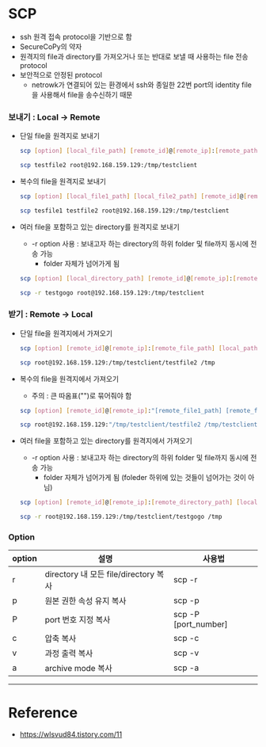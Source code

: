 # SCP

- ssh 원격 접속 protocol을 기반으로 함
- SecureCoPy의 약자
- 원격지의 file과 directory를 가져오거나 또는 반대로 보낼 때 사용하는 file 전송 protocol
- 보안적으로 안정된 protocol
  - netrowk가 연결되어 있는 환경에서 ssh와 종일한 22번 port의 identity file을 사용해서 file을 송수신하기 때문

### 보내기 : Local -> Remote

- 단일 file을 원격지로 보내기
  ```sh
  scp [option] [local_file_path] [remote_id]@[remote_ip]:[remote_path]
  ```
  ```sh
  scp testfile2 root@192.168.159.129:/tmp/testclient
  ```

- 복수의 file을 원격지로 보내기
  ```sh
  scp [option] [local_file1_path] [local_file2_path] [remote_id]@[remote_ip]:[remote_path]
  ```
  ```sh
  scp tesfile1 testfile2 root@192.168.159.129:/tmp/testclient
  ```

- 여러 file을 포함하고 있는 directory를 원격지로 보내기
  - -r option 사용 : 보내고자 하는 directory의 하위 folder 및 file까지 동시에 전송 가능
    - folder 자체가 넘어가게 됨
  ```sh
  scp [option] [local_directory_path] [remote_id]@[remote_ip]:[remote_path]
  ```
  ```sh
  scp -r testgogo root@192.168.159.129:/tmp/testclient
  ```

### 받기 : Remote -> Local

- 단일 file을 원격지에서 가져오기
  ```sh
  scp [option] [remote_id]@[remote_ip]:[remote_file_path] [local_path] 
  ```
  ```sh
  scp root@192.168.159.129:/tmp/testclient/testfile2 /tmp
  ```

- 복수의 file을 원격지에서 가져오기
  - 주의 : 큰 따옴표("")로 묶어줘야 함
  ```sh
  scp [option] [remote_id]@[remote_ip]:"[remote_file1_path] [remote_file2_path]" [local_path]
  ```
  ```sh
  scp root@192.168.159.129:"/tmp/testclient/testfile2 /tmp/testclient/testfile3" /tmp
  ```

- 여러 file을 포함하고 있는 directory를 원격지에서 가져오기
  - -r option 사용 : 보내고자 하는 directory의 하위 folder 및 file까지 동시에 전송 가능
    - folder 자체가 넘어가게 됨 (foleder 하위에 있는 것들이 넘어가는 것이 아님)
  ```sh
  scp [option] [remote_id]@[remote_ip]:[remote_directory_path] [local_path]
  ```
  ```sh
  scp -r root@192.168.159.129:/tmp/testclient/testgogo /tmp
  ```

### Option

|option|설명|사용법|
|-|-|-|
|r|directory 내 모든 file/directory 복사|scp -r|
|p|원본 권한 속성 유지 복사|scp -p|
|P|port 번호 지정 복사|scp -P [port_number]|
|c|압축 복사|scp -c|
|v|과정 출력 복사|scp -v|
|a|archive mode 복사|scp -a|

---

# Reference

- https://wlsvud84.tistory.com/11
